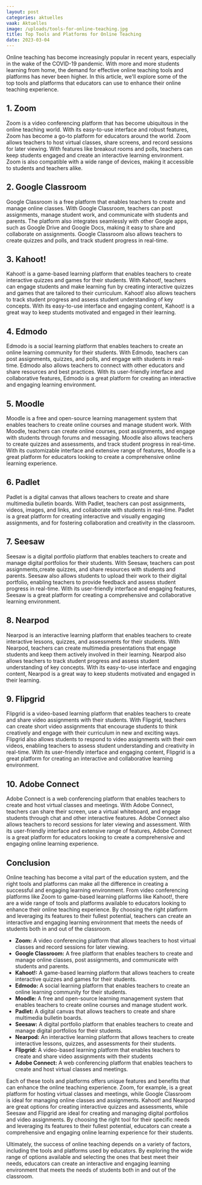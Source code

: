 ```yaml
---
layout: post
categories: aktuelles
vaak: Aktuelles
image: /uploads/tools-for-online-teaching.jpg
title: Top Tools and Platforms for Online Teaching
date: 2023-03-04
---
```

Online teaching has become increasingly popular in recent years, especially in the wake of the COVID-19 pandemic. With more and more students learning from home, the demand for effective online teaching tools and platforms has never been higher. In this article, we'll explore some of the top tools and platforms that educators can use to enhance their online teaching experience.



## 1. Zoom



Zoom is a video conferencing platform that has become ubiquitous in the online teaching world. With its easy-to-use interface and robust features, Zoom has become a go-to platform for educators around the world. Zoom allows teachers to host virtual classes, share screens, and record sessions for later viewing. With features like breakout rooms and polls, teachers can keep students engaged and create an interactive learning environment. Zoom is also compatible with a wide range of devices, making it accessible to students and teachers alike.



## 2. Google Classroom



Google Classroom is a free platform that enables teachers to create and manage online classes. With Google Classroom, teachers can post assignments, manage student work, and communicate with students and parents. The platform also integrates seamlessly with other Google apps, such as Google Drive and Google Docs, making it easy to share and collaborate on assignments. Google Classroom also allows teachers to create quizzes and polls, and track student progress in real-time.



## 3. Kahoot!



Kahoot! is a game-based learning platform that enables teachers to create interactive quizzes and games for their students. With Kahoot!, teachers can engage students and make learning fun by creating interactive quizzes and games that are tailored to their curriculum. Kahoot! also allows teachers to track student progress and assess student understanding of key concepts. With its easy-to-use interface and engaging content, Kahoot! is a great way to keep students motivated and engaged in their learning.



## 4. Edmodo



Edmodo is a social learning platform that enables teachers to create an online learning community for their students. With Edmodo, teachers can post assignments, quizzes, and polls, and engage with students in real-time. Edmodo also allows teachers to connect with other educators and share resources and best practices. With its user-friendly interface and collaborative features, Edmodo is a great platform for creating an interactive and engaging learning environment.



## 5. Moodle



Moodle is a free and open-source learning management system that enables teachers to create online courses and manage student work. With Moodle, teachers can create online courses, post assignments, and engage with students through forums and messaging. Moodle also allows teachers to create quizzes and assessments, and track student progress in real-time. With its customizable interface and extensive range of features, Moodle is a great platform for educators looking to create a comprehensive online learning experience.



## 6. Padlet



Padlet is a digital canvas that allows teachers to create and share multimedia bulletin boards. With Padlet, teachers can post assignments, videos, images, and links, and collaborate with students in real-time. Padlet is a great platform for creating interactive and visually engaging assignments, and for fostering collaboration and creativity in the classroom.



## 7. Seesaw



Seesaw is a digital portfolio platform that enables teachers to create and manage digital portfolios for their students. With Seesaw, teachers can post assignments,create quizzes, and share resources with students and parents. Seesaw also allows students to upload their work to their digital portfolio, enabling teachers to provide feedback and assess student progress in real-time. With its user-friendly interface and engaging features, Seesaw is a great platform for creating a comprehensive and collaborative learning environment.



## 8. Nearpod



Nearpod is an interactive learning platform that enables teachers to create interactive lessons, quizzes, and assessments for their students. With Nearpod, teachers can create multimedia presentations that engage students and keep them actively involved in their learning. Nearpod also allows teachers to track student progress and assess student understanding of key concepts. With its easy-to-use interface and engaging content, Nearpod is a great way to keep students motivated and engaged in their learning.



## 9. Flipgrid



Flipgrid is a video-based learning platform that enables teachers to create and share video assignments with their students. With Flipgrid, teachers can create short video assignments that encourage students to think creatively and engage with their curriculum in new and exciting ways. Flipgrid also allows students to respond to video assignments with their own videos, enabling teachers to assess student understanding and creativity in real-time. With its user-friendly interface and engaging content, Flipgrid is a great platform for creating an interactive and collaborative learning environment.



## 10. Adobe Connect



Adobe Connect is a web conferencing platform that enables teachers to create and host virtual classes and meetings. With Adobe Connect, teachers can share their screen, use a virtual whiteboard, and engage students through chat and other interactive features. Adobe Connect also allows teachers to record sessions for later viewing and assessment. With its user-friendly interface and extensive range of features, Adobe Connect is a great platform for educators looking to create a comprehensive and engaging online learning experience.



## Conclusion



Online teaching has become a vital part of the education system, and the right tools and platforms can make all the difference in creating a successful and engaging learning environment. From video conferencing platforms like Zoom to game-based learning platforms like Kahoot!, there are a wide range of tools and platforms available to educators looking to enhance their online teaching experience. By choosing the right platform and leveraging its features to their fullest potential, teachers can create an interactive and engaging learning environment that meets the needs of students both in and out of the classroom.

* **Zoom:** A video conferencing platform that allows teachers to host virtual classes and record sessions for later viewing.
* **Google Classroom:** A free platform that enables teachers to create and manage online classes, post assignments, and communicate with students and parents.
* **Kahoot!:** A game-based learning platform that allows teachers to create interactive quizzes and games for their students.
* **Edmodo:** A social learning platform that enables teachers to create an online learning community for their students.
* **Moodle:** A free and open-source learning management system that enables teachers to create online courses and manage student work.
* **Padlet:** A digital canvas that allows teachers to create and share multimedia bulletin boards.
* **Seesaw:** A digital portfolio platform that enables teachers to create and manage digital portfolios for their students.
* **Nearpod:** An interactive learning platform that allows teachers to create interactive lessons, quizzes, and assessments for their students.
* **Flipgrid:** A video-based learning platform that enables teachers to create and share video assignments with their students
* **Adobe Connect:** A web conferencing platform that enables teachers to create and host virtual classes and meetings.



Each of these tools and platforms offers unique features and benefits that can enhance the online teaching experience. Zoom, for example, is a great platform for hosting virtual classes and meetings, while Google Classroom is ideal for managing online classes and assignments. Kahoot! and Nearpod are great options for creating interactive quizzes and assessments, while Seesaw and Flipgrid are ideal for creating and managing digital portfolios and video assignments. By choosing the right tool for their specific needs and leveraging its features to their fullest potential, educators can create a comprehensive and engaging online learning experience for their students.



Ultimately, the success of online teaching depends on a variety of factors, including the tools and platforms used by educators. By exploring the wide range of options available and selecting the ones that best meet their needs, educators can create an interactive and engaging learning environment that meets the needs of students both in and out of the classroom.